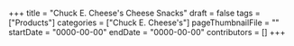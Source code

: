 +++
title = "Chuck E. Cheese's Cheese Snacks"
draft = false
tags = ["Products"]
categories = ["Chuck E. Cheese's"]
pageThumbnailFile = ""
startDate = "0000-00-00"
endDate = "0000-00-00"
contributors = []
+++
